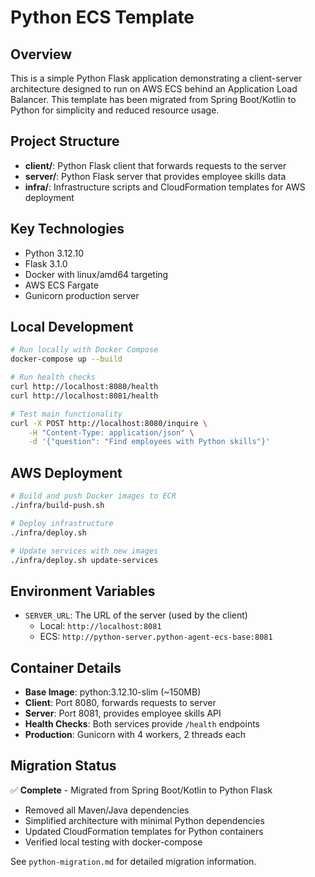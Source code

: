 # Python ECS Template

## Overview
This is a simple Python Flask application demonstrating a client-server architecture designed to run on AWS ECS behind an Application Load Balancer. This template has been migrated from Spring Boot/Kotlin to Python for simplicity and reduced resource usage.

## Project Structure
- **client/**: Python Flask client that forwards requests to the server
- **server/**: Python Flask server that provides employee skills data  
- **infra/**: Infrastructure scripts and CloudFormation templates for AWS deployment

## Key Technologies
- Python 3.12.10
- Flask 3.1.0
- Docker with linux/amd64 targeting
- AWS ECS Fargate
- Gunicorn production server

## Local Development
```bash
# Run locally with Docker Compose
docker-compose up --build

# Run health checks
curl http://localhost:8080/health
curl http://localhost:8081/health

# Test main functionality
curl -X POST http://localhost:8080/inquire \
    -H "Content-Type: application/json" \
    -d '{"question": "Find employees with Python skills"}'
```

## AWS Deployment
```bash
# Build and push Docker images to ECR
./infra/build-push.sh

# Deploy infrastructure
./infra/deploy.sh

# Update services with new images
./infra/deploy.sh update-services
```

## Environment Variables
- `SERVER_URL`: The URL of the server (used by the client)
  - Local: `http://localhost:8081`
  - ECS: `http://python-server.python-agent-ecs-base:8081`

## Container Details
- **Base Image**: python:3.12.10-slim (~150MB)
- **Client**: Port 8080, forwards requests to server
- **Server**: Port 8081, provides employee skills API
- **Health Checks**: Both services provide `/health` endpoints
- **Production**: Gunicorn with 4 workers, 2 threads each

## Migration Status
✅ **Complete** - Migrated from Spring Boot/Kotlin to Python Flask
- Removed all Maven/Java dependencies
- Simplified architecture with minimal Python dependencies
- Updated CloudFormation templates for Python containers
- Verified local testing with docker-compose

See `python-migration.md` for detailed migration information.